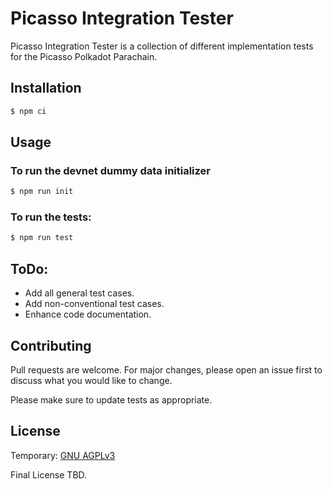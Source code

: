 # Picasso Integration Tester

Picasso Integration Tester is a collection of different implementation tests for the Picasso Polkadot Parachain.

## Installation


```bash
$ npm ci
```

## Usage

### To run the devnet dummy data initializer
```bash
$ npm run init
```

### To run the tests:
```bash
$ npm run test
```


## ToDo:
* Add all general test cases.
* Add non-conventional test cases.
* Enhance code documentation.


## Contributing
Pull requests are welcome. For major changes, please open an issue first to discuss what you would like to change.

Please make sure to update tests as appropriate.

## License
Temporary:
[GNU AGPLv3](https://choosealicense.com/licenses/agpl-3.0/)

Final License TBD.
